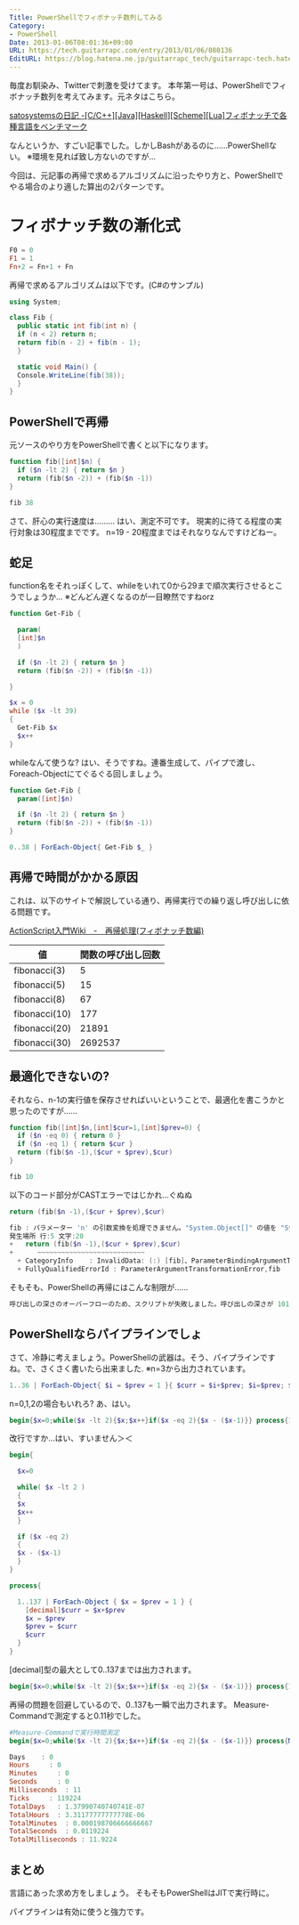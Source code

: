 ```yaml
---
Title: PowerShellでフィボナッチ数列してみる
Category:
- PowerShell
Date: 2013-01-06T08:01:36+09:00
URL: https://tech.guitarrapc.com/entry/2013/01/06/080136
EditURL: https://blog.hatena.ne.jp/guitarrapc_tech/guitarrapc-tech.hatenablog.com/atom/entry/6802418398340376732
---
```


<!--
Date: 2013-01-06T08:01:36+09:00
URL: https://tech.guitarrapc.com/entry/2013/01/06/080136
-->

毎度お馴染み、Twitterで刺激を受けてます。
本年第一号は、PowerShellでフィボナッチ数列を考えてみます。元ネタはこちら。

[satosystemsの日記 -[C/C++][Java][Haskell][Scheme][Lua]フィボナッチで各種言語をベンチマーク](http://d.hatena.ne.jp/satosystems/20121228/1356655565)

なんというか、すごい記事でした。しかしBashがあるのに……PowerShellない。
※環境を見れば致し方ないのですが…

今回は、元記事の再帰で求めるアルゴリズムに沿ったやり方と、PowerShellでやる場合のより適した算出の2パターンです。

# フィボナッチ数の漸化式

```ps1
F0 = 0
F1 = 1
Fn+2 = Fn+1 + Fn
```

再帰で求めるアルゴリズムは以下です。(C#のサンプル)
```cs
using System;

class Fib {
  public static int fib(int n) {
  if (n < 2) return n;
  return fib(n - 2) + fib(n - 1);
  }

  static void Main() {
  Console.WriteLine(fib(38));
  }
}
```


## PowerShellで再帰
元ソースのやり方をPowerShellで書くと以下になります。

```ps1
function fib([int]$n) {
  if ($n -lt 2) { return $n }
  return (fib($n -2)) + (fib($n -1))
}

fib 38
```

さて、肝心の実行速度は……… はい、測定不可です。 現実的に待てる程度の実行対象は30程度までです。 n=19 - 20程度まではそれなりなんですけどねー。
## 蛇足
function名をそれっぽくして、whileをいれて0から29まで順次実行させるとこうでしょうか… ※どんどん遅くなるのが一目瞭然ですねorz

```ps1
function Get-Fib {

  param(
  [int]$n
  )

  if ($n -lt 2) { return $n }
  return (fib($n -2)) + (fib($n -1))

}

$x = 0
while ($x -lt 39)
{
  Get-Fib $x
  $x++
}
```

whileなんて使うな? はい、そうですね。連番生成して、パイプで渡し、Foreach-Objectにてぐるぐる回しましょう。

```ps1
function Get-Fib {
  param([int]$n)

  if ($n -lt 2) { return $n }
  return (fib($n -2)) + (fib($n -1))
}

0..38 | ForEach-Object{ Get-Fib $_ }
```

## 再帰で時間がかかる原因
これは、以下のサイトで解説している通り、再帰実行での繰り返し呼び出しに依る問題です。

[ActionScript入門Wiki　-　再帰処理(フィボナッチ数編)](http://www40.atwiki.jp/spellbound/pages/267.html)

| 値             | 関数の呼び出し回数 |
|----------------|--------------------|
| fibonacci(3)   | 5                  |
| fibonacci(5)   | 15                 |
| fibonacci(8)   | 67                 |
| fibonacci(10)  | 177                |
| fibonacci(20)  | 21891              |
| fibonacci(30)  | 2692537            |


## 最適化できないの?
それなら、n-1の実行値を保存させればいいということで、最適化を書こうかと思ったのですが……

```ps1
function fib([int]$n,[int]$cur=1,[int]$prev=0) {
  if ($n -eq 0) { return 0 }
  if ($n -eq 1) { return $cur }
  return (fib($n -1),($cur + $prev),$cur)
}

fib 10
```

以下のコード部分がCASTエラーではじかれ…ぐぬぬ

```ps1
return (fib($n -1),($cur + $prev),$cur)

fib : パラメーター 'n' の引数変換を処理できません。"System.Object[]" の値を "System.Object[]" 型から "System.Int32" 型に変換できません。
発生場所 行:5 文字:20
+   return (fib($n -1),($cur + $prev),$cur)
+      ~~~~~~~~~~~~~~~~~~~~~~~~~~~
  + CategoryInfo    : InvalidData: (:) [fib]、ParameterBindingArgumentTransformationException
  + FullyQualifiedErrorId : ParameterArgumentTransformationError,fib
```

そもそも、PowerShellの再帰にはこんな制限が……

```ps1
呼び出しの深さのオーバーフローのため、スクリプトが失敗しました。呼び出しの深さが 101 に達しましたが、最大値は 100 です。
```

## PowerShellならパイプラインでしょ
さて、冷静に考えましょう。PowerShellの武器は。そう、パイプラインですね。で、さくさく書いたら出来ました.
※n=3から出力されています。

```ps1
1..36 | ForEach-Object{ $i = $prev = 1 }{ $curr = $i+$prev; $i=$prev; $prev=$curr; $curr }
```

n=0,1,2の場合もいれろ? あ、はい。

```ps1
begin{$x=0;while($x -lt 2){$x;$x++}if($x -eq 2){$x - ($x-1)}} process{1..36 | ForEach-Object{ $x = $prev = 1; }{[decimal]$curr = $x+$prev; $x = $prev; $prev = $curr; $curr}}
```

改行ですか…はい、すいません＞＜

```ps1
begin{

  $x=0

  while( $x -lt 2 )
  {
  $x
  $x++
  }

  if ($x -eq 2)
  {
  $x - ($x-1)
  }
}

process{

  1..137 | ForEach-Object { $x = $prev = 1 } {
    [decimal]$curr = $x+$prev
    $x = $prev
    $prev = $curr
    $curr
  }
}
```

[decimal]型の最大として0..137までは出力されます。

```ps1
begin{$x=0;while($x -lt 2){$x;$x++}if($x -eq 2){$x - ($x-1)}} process{1..137 | ForEach-Object{ $x = $prev = 1; }{[decimal]$curr = $x+$prev; $x=$prev; $prev=$curr; $curr}};
```

再帰の問題を回避しているので、0..137も一瞬で出力されます。 Measure-Commandで測定すると0.11秒でした。

```ps1
#Measure-Commandで実行時間測定
begin{$x=0;while($x -lt 2){$x;$x++}if($x -eq 2){$x - ($x-1)}} process{Measure-Command{1..137 | ForEach-Object{ $x = $prev = 1; }{[decimal]$curr = $x+$prev; $x=$prev; $prev=$curr; $curr}}};
```


```ps1
Days    : 0
Hours     : 0
Minutes     : 0
Seconds     : 0
Milliseconds  : 11
Ticks     : 119224
TotalDays   : 1.37990740740741E-07
TotalHours  : 3.31177777777778E-06
TotalMinutes  : 0.000198706666666667
TotalSeconds  : 0.0119224
TotalMilliseconds : 11.9224
```

## まとめ

言語にあった求め方をしましょう。 そもそもPowerShellはJITで実行時に。

パイプラインは有効に使うと強力です。
